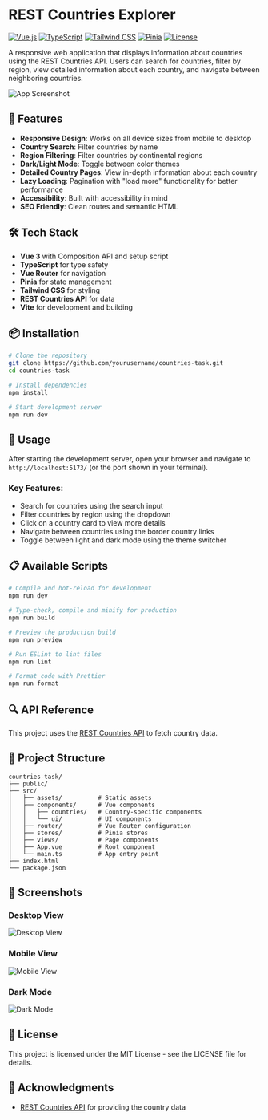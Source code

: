 # REST Countries Explorer

[![Vue.js](https://img.shields.io/badge/Vue.js-v3.5-4FC08D?logo=vue.js&logoColor=white)](https://vuejs.org/)
[![TypeScript](https://img.shields.io/badge/TypeScript-5.8-3178C6?logo=typescript&logoColor=white)](https://www.typescriptlang.org/)
[![Tailwind CSS](https://img.shields.io/badge/Tailwind_CSS-v4.1-38B2AC?logo=tailwind-css&logoColor=white)](https://tailwindcss.com/)
[![Pinia](https://img.shields.io/badge/Pinia-v3.0-yellow?logo=vue.js&logoColor=white)](https://pinia.vuejs.org/)
[![License](https://img.shields.io/badge/License-MIT-blue.svg)](LICENSE)

A responsive web application that displays information about countries using the REST Countries API. Users can search for countries, filter by region, view detailed information about each country, and navigate between neighboring countries.

![App Screenshot](./src/assets/screenshot.png)

## 🌟 Features

- **Responsive Design**: Works on all device sizes from mobile to desktop
- **Country Search**: Filter countries by name
- **Region Filtering**: Filter countries by continental regions
- **Dark/Light Mode**: Toggle between color themes
- **Detailed Country Pages**: View in-depth information about each country
- **Lazy Loading**: Pagination with "load more" functionality for better performance
- **Accessibility**: Built with accessibility in mind
- **SEO Friendly**: Clean routes and semantic HTML

## 🛠️ Tech Stack

- **Vue 3** with Composition API and setup script
- **TypeScript** for type safety
- **Vue Router** for navigation
- **Pinia** for state management
- **Tailwind CSS** for styling
- **REST Countries API** for data
- **Vite** for development and building

## 📦 Installation

```bash
# Clone the repository
git clone https://github.com/yourusername/countries-task.git
cd countries-task

# Install dependencies
npm install

# Start development server
npm run dev
```

## 🚀 Usage

After starting the development server, open your browser and navigate to `http://localhost:5173/` (or the port shown in your terminal).

### Key Features:

- Search for countries using the search input
- Filter countries by region using the dropdown
- Click on a country card to view more details
- Navigate between countries using the border country links
- Toggle between light and dark mode using the theme switcher

## 📋 Available Scripts

```bash
# Compile and hot-reload for development
npm run dev

# Type-check, compile and minify for production
npm run build

# Preview the production build
npm run preview

# Run ESLint to lint files
npm run lint

# Format code with Prettier
npm run format
```

## 🔍 API Reference

This project uses the [REST Countries API](https://restcountries.com/) to fetch country data.

## 🧩 Project Structure

```
countries-task/
├── public/
├── src/
│   ├── assets/          # Static assets
│   ├── components/      # Vue components
│   │   ├── countries/   # Country-specific components
│   │   └── ui/          # UI components
│   ├── router/          # Vue Router configuration
│   ├── stores/          # Pinia stores
│   ├── views/           # Page components
│   ├── App.vue          # Root component
│   └── main.ts          # App entry point
├── index.html
└── package.json
```

## 📱 Screenshots

### Desktop View

![Desktop View](./src/assets/screenshot-desktop.png)

### Mobile View

![Mobile View](./src/assets/screenshot-mobile.png)

### Dark Mode

![Dark Mode](./src/assets/screenshot-dark.png)

## 📄 License

This project is licensed under the MIT License - see the LICENSE file for details.

## 🙏 Acknowledgments

- [REST Countries API](https://restcountries.com/) for providing the country data
